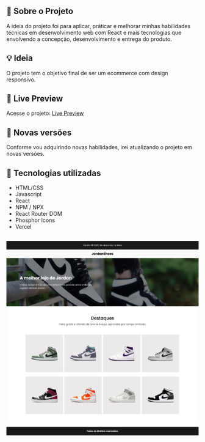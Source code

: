 ## 🚀 Sobre o Projeto
A ideia do projeto foi para aplicar, práticar e melhorar minhas habilidades técnicas em desenvolvimento web com React e mais tecnologias que envolvendo a concepção, desenvolvimento e entrega do produto.

## 💡 Ideia
O projeto tem o objetivo final de ser um ecommerce com design responsivo.

## 🚀 Live Preview
Acesse o projeto: [Live Preview](https://jordanshoes-ecommerce.vercel.app/)

## 🚀 Novas versões
Conforme vou adquirindo novas habilidades, irei atualizando o projeto em novas versões. 

## 🚀 Tecnologias utilizadas
- HTML/CSS
- Javascript
- React
- NPM / NPX
- React Router DOM
- Phosphor Icons
- Vercel

##

<img src="./public/images/screenshot.png" alt="App Screenshot">
